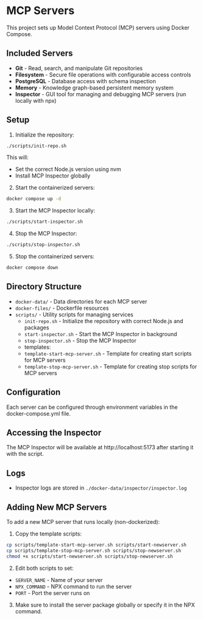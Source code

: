 # MCP Servers

This project sets up Model Context Protocol (MCP) servers using Docker Compose.

## Included Servers

- **Git** - Read, search, and manipulate Git repositories
- **Filesystem** - Secure file operations with configurable access controls
- **PostgreSQL** - Database access with schema inspection
- **Memory** - Knowledge graph-based persistent memory system
- **Inspector** - GUI tool for managing and debugging MCP servers (run locally with npx)

## Setup

1. Initialize the repository:
```bash
./scripts/init-repo.sh
```
This will:
- Set the correct Node.js version using nvm
- Install MCP Inspector globally

2. Start the containerized servers:
```bash
docker compose up -d
```

3. Start the MCP Inspector locally:
```bash
./scripts/start-inspector.sh
```

4. Stop the MCP Inspector:
```bash
./scripts/stop-inspector.sh
```

5. Stop the containerized servers:
```bash
docker compose down
```

## Directory Structure

- `docker-data/` - Data directories for each MCP server
- `docker-files/` - Dockerfile resources
- `scripts/` - Utility scripts for managing services
  - `init-repo.sh` - Initialize the repository with correct Node.js and packages
  - `start-inspector.sh` - Start the MCP Inspector in background
  - `stop-inspector.sh` - Stop the MCP Inspector
  - templates:
  - `template-start-mcp-server.sh` - Template for creating start scripts for MCP servers
  - `template-stop-mcp-server.sh` - Template for creating stop scripts for MCP servers

## Configuration

Each server can be configured through environment variables in the docker-compose.yml file.

## Accessing the Inspector

The MCP Inspector will be available at http://localhost:5173 after starting it with the script.

## Logs

- Inspector logs are stored in `./docker-data/inspector/inspector.log`

## Adding New MCP Servers

To add a new MCP server that runs locally (non-dockerized):

1. Copy the template scripts:
```bash
cp scripts/template-start-mcp-server.sh scripts/start-newserver.sh
cp scripts/template-stop-mcp-server.sh scripts/stop-newserver.sh
chmod +x scripts/start-newserver.sh scripts/stop-newserver.sh
```

2. Edit both scripts to set:
- `SERVER_NAME` - Name of your server
- `NPX_COMMAND` - NPX command to run the server
- `PORT` - Port the server runs on

3. Make sure to install the server package globally or specify it in the NPX command.
